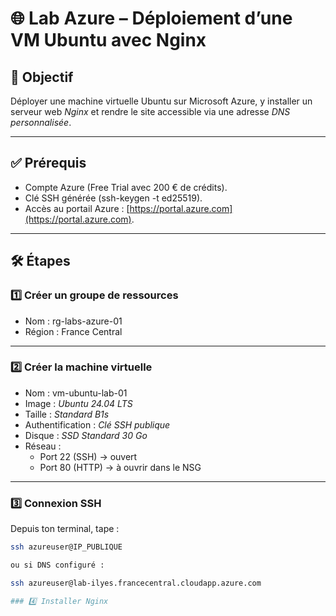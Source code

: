 # 🌐 Lab Azure – Déploiement d’une VM Ubuntu avec Nginx

## 🎯 Objectif
Déployer une machine virtuelle Ubuntu sur Microsoft Azure, y installer un serveur web *Nginx* et rendre le site accessible via une adresse *DNS personnalisée*.

---

## ✅ Prérequis
- Compte Azure (Free Trial avec 200 € de crédits).
- Clé SSH générée (ssh-keygen -t ed25519).
- Accès au portail Azure : [https://portal.azure.com](https://portal.azure.com).

---

## 🛠️ Étapes

### 1️⃣ Créer un groupe de ressources
- Nom : rg-labs-azure-01
- Région : France Central

---

### 2️⃣ Créer la machine virtuelle
- Nom : vm-ubuntu-lab-01
- Image : *Ubuntu 24.04 LTS*
- Taille : *Standard B1s*
- Authentification : *Clé SSH publique*
- Disque : *SSD Standard 30 Go*
- Réseau :
  - Port 22 (SSH) → ouvert
  - Port 80 (HTTP) → à ouvrir dans le NSG

---

### 3️⃣ Connexion SSH
Depuis ton terminal, tape :

```bash
ssh azureuser@IP_PUBLIQUE 

ou si DNS configuré :

ssh azureuser@lab-ilyes.francecentral.cloudapp.azure.com

### 4️⃣ Installer Nginx

